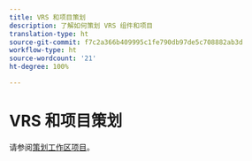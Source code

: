 ```yaml
---
title: VRS 和项目策划
description: 了解如何策划 VRS 组件和项目
translation-type: ht
source-git-commit: f7c2a366b409995c1fe790db97de5c708882ab3d
workflow-type: ht
source-wordcount: '21'
ht-degree: 100%

---
```



# VRS 和项目策划

请参阅[策划工作区项目](/help/analyze/analysis-workspace/curate-share/curate.md)。